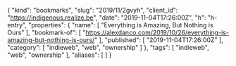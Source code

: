 {
  "kind": "bookmarks",
  "slug": "2019/11/2gvyh",
  "client_id": "https://indigenous.realize.be",
  "date": "2019-11-04T17:26:00Z",
  "h": "h-entry",
  "properties": {
    "name": [
      "Everything is Amazing, But Nothing is Ours"
    ],
    "bookmark-of": [
      "https://alexdanco.com/2019/10/26/everything-is-amazing-but-nothing-is-ours/"
    ],
    "published": [
      "2019-11-04T17:26:00Z"
    ],
    "category": [
      "indieweb",
      "web",
      "ownership"
    ]
  },
  "tags": [
    "indieweb",
    "web",
    "ownership"
  ],
  "aliases": [
  ]
}
